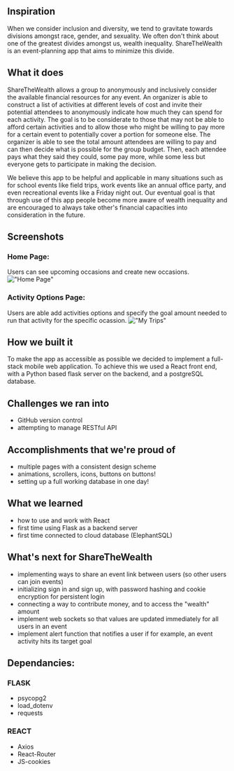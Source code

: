## Inspiration
When we consider inclusion and diversity, we tend to gravitate towards divisions amongst race, gender, and sexuality. We often don't think about one of the greatest divides amongst us, wealth inequality. ShareTheWealth is an event-planning app that aims to minimize this divide.

## What it does
ShareTheWealth allows a group to anonymously and inclusively consider the available financial resources for any event. An organizer is able to construct a list of activities at different levels of cost and invite their potential attendees to anonymously indicate how much they can spend for each activity. The goal is to be considerate to those that may not be able to afford certain activities and to allow those who might be willing to pay more for a certain event to potentially cover a portion for someone else. The organizer is able to see the total amount attendees are willing to pay and can then decide what is possible for the group budget. Then, each attendee pays what they said they could, some pay more, while some less but everyone gets to participate in making the decision.

We believe this app to be helpful and applicable in many situations such as for school events like field trips, work events like an annual office party, and even recreational events like a Friday night out. Our eventual goal is that through use of this app people become more aware of wealth inequality and are encouraged to always take other's financial capacities into consideration in the future.

## Screenshots
### Home Page:
Users can see upcoming occasions and create new occasions.
!["Home Page"](https://github.com/LeonXZhou/Odyssey/blob/main/Documentation/Screenshots/HomePages.png)
### Activity Options Page:
Users are able add activities options and specify the goal amount needed to run that activity for the specific ocassion. 
!["My Trips"](https://github.com/LeonXZhou/Odyssey/blob/main/Documentation/Screenshots/MyTrips.png)

## How we built it
To make the app as accessible as possible we decided to implement a full-stack mobile web application. To achieve this we used a React front end, with a Python based flask server on the backend, and a postgreSQL database.

## Challenges we ran into
* GitHub version control
* attempting to manage RESTful API

## Accomplishments that we're proud of
* multiple pages with a consistent design scheme 
* animations, scrollers, icons, buttons on buttons! 
* setting up a full working database in one day! 

## What we learned
* how to use and work with React
* first time using Flask as a backend server
* first time connected to cloud database (ElephantSQL)

## What's next for ShareTheWealth
* implementing ways to share an event link between users (so other users can join events)
* initializing sign in and sign up, with password hashing and cookie encryption for persistent login
* connecting a way to contribute money, and to access the "wealth" amount
* implement web sockets so that values are updated immediately for all users in an event
* implement alert function that notifies a user if for example, an event activity hits its target goal


## Dependancies:
### FLASK
* psycopg2
* load_dotenv
* requests

### REACT
* Axios
* React-Router
* JS-cookies



